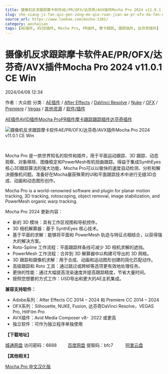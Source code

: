 ```yaml
---
title: 摄像机反求跟踪摩卡软件AE/PR/OFX/达芬奇/AVX插件Mocha Pro 2024 v11.0.1 CE Win
slug: she-xiang-ji-fan-qiu-gen-zong-mo-qia-ruan-jian-ae-pr-ofx-da-fen-qi-avxcha-jian-mocha-pro-2024-v11-0-1-ce-win
source_url: https://www.lookae.com/mocha-1101/
category: aechajian
tags: [AE插件, AVID插件, Mocha Pro, PR插件, 摩卡跟踪, 跟踪插件, 达芬奇插件]
---
```

# 摄像机反求跟踪摩卡软件AE/PR/OFX/达芬奇/AVX插件Mocha Pro 2024 v11.0.1 CE Win

2024/04/08 12:34

作者：大众脸
分类：[AE插件](https://www.lookae.com/after-effects/aechajian/) / [After Effects](https://www.lookae.com/after-effects/) / [DaVinci Resolve](https://www.lookae.com/qitarjcj/resolvezy/) / [Nuke](https://www.lookae.com/qitarjcj/nukezy/) / [OFX](https://www.lookae.com/qitarjcj/ofxzy/) / [Premiere](https://www.lookae.com/qitarjcj/premierezy/) / [Vegas](https://www.lookae.com/qitarjcj/vegaszy/) / [其他资源](https://www.lookae.com/qitarjcj/otherzy/) / [软件/插件](https://www.lookae.com/qitarjcj/)

[AE插件](https://www.lookae.com/tag/ae%e6%8f%92%e4%bb%b6/)[AVID插件](https://www.lookae.com/tag/avid%e6%8f%92%e4%bb%b6/)[Mocha Pro](https://www.lookae.com/tag/mocha-pro/)[PR插件](https://www.lookae.com/tag/pr%e6%8f%92%e4%bb%b6/)[摩卡跟踪](https://www.lookae.com/tag/%e6%91%a9%e5%8d%a1%e8%b7%9f%e8%b8%aa/)[跟踪插件](https://www.lookae.com/tag/%e8%b7%9f%e8%b8%aa%e6%8f%92%e4%bb%b6/)[达芬奇插件](https://www.lookae.com/tag/%e8%be%be%e8%8a%ac%e5%a5%87%e6%8f%92%e4%bb%b6/)

![摄像机反求跟踪摩卡软件AE/PR/OFX/达芬奇/AVX插件Mocha Pro 2024 v11.0.1 CE Win](https://www.lookae.com/wp-content/uploads/2024/03/Mocha-Pro-2024.jpg "摄像机反求跟踪摩卡软件AE/PR/OFX/达芬奇/AVX插件Mocha Pro 2024 v11.0.1 CE Win-LookAE.com")

[﻿﻿﻿](https://cloud.video.taobao.com/play/u/null/p/1/e/6/t/1/453683423300.mp4)

Mocha Pro 是一款世界知名的软件和插件，用于平面运动跟踪、3D 跟踪、动态观察、对象移除、图像稳定和PowerMesh有机扭曲跟踪。得益于集成SynthEyes核心3D跟踪算法的强大功能，Mocha Pro可以以极快的速度自动检测、分析和解决摄像机问题。准备好在Mocha屡获殊荣的UI和平面跟踪技术中进行无缝3D合成、动画和动态图形创作。

Mocha Pro is a world-renowned software and plugin for planar motion tracking, 3D tracking, rotoscoping, object removal, image stabilization, and PowerMesh organic warp tracking.

Mocha Pro 2024 更新内容：

* 新的 3D 模块：具有工作区视图和导航控件。
* 3D 相机解算器：基于 SynthEyes 核心技术。
* 基于平面的求解：能够将平面和 PowerMesh 轨迹与特征点相结合，以获得强大的解决方案。
* Roto-Spline 工作流程：平面跟踪样条线可减少 3D 相机求解的遮挡。
* PowerMesh 工作流程：合并到 3D 解算器中以构建可导出的 3D 网格。
* 3D 跟踪和摄像机求解：用于合成、动画和运动图形创建的简化匹配动作。
* 高级跟踪和 Roto 工具：通过跳过或跨帧等选项更有效地处理任务。
* 更快的性能：通过大幅提高渲染速度并提高跟踪精度，节省大量时间。
* 按照您想要的方式工作：USD导出和更大的AE主机集成。

**兼容支持软件：**

* Adobe系列：After Effects CC 2014 – 2024 和 Premiere CC 2014 – 2024
* OFX系列：Silhouette, NUKE, Fusion, 达芬奇DaVinci Resolve，VEGAS Pro, HitFilm Pro
* AVX插件：Avid Media Composer v8-  2022 或更高
* 独立软件：可作为独立程序单独使用

**【下载地址】**

[城通网盘](https://url70.ctfile.com/f/2827370-1050156977-3cab47?p=4431) 访问密码：6688         [百度网盘](https://pan.baidu.com/s/1J30AOv__DwbkFYNJ2C_nfA?pwd=bfc7) 提取码：bfc7          [阿里云盘](https://www.alipan.com/s/dnpVEmywy2v)

**【其他相关】**

[Mocha Pro 中文汉化版](https://www.lookae.com/tag/mocha%e4%b8%ad%e6%96%87/)

